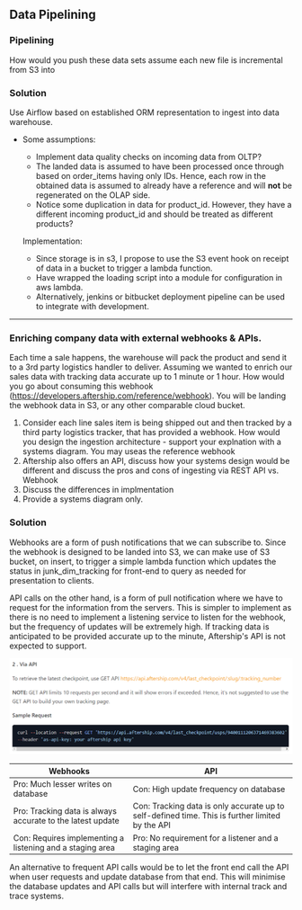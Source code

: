 ## Data Pipelining
### Pipelining

How would you push these data sets assume each new file is incremental from S3 into

### Solution

Use Airflow based on established ORM representation to ingest into data warehouse.

- Some assumptions:
    - Implement data quality checks on incoming data from OLTP?
    - The landed data is assumed to have been processed once through based on order_items having only IDs. Hence, each row in the obtained data is assumed to already have a reference and will **not** be regenerated on the OLAP side.
    - Notice some duplication in data for product_id. However, they have a different incoming product_id and should be treated as different products?

    Implementation:
    - Since storage is in s3, I propose to use the S3 event hook on receipt of data in a bucket to trigger a lambda function. 
    - Have wrapped the loading script into a module for configuration in aws lambda. 
    - Alternatively, jenkins or bitbucket deployment pipeline can be used to integrate with development.

---

### Enriching company data with external webhooks & APIs.

Each time a sale happens, the warehouse will pack the product and send it to a 3rd party logistics handler to deliver. Assuming we wanted to enrich our sales data with tracking data accurate up to 1 minute or 1 hour. How would you go about consuming this webhook (https://developers.aftership.com/reference/webhook). You will be landing the webhook data in S3, or any other comparable cloud bucket.

1. Consider each line sales item is being shipped out and then tracked by a third party logistics tracker, that has provided a webhook. How would you design the ingestion architecture - support your explnation with a systems diagram. You may useas the reference webhook
2. Aftership also offers an API, discuss how your systems design would be different and discuss the pros and cons of ingesting via REST API vs. Webhook
3. Discuss the differences in implmentation
4. Provide a systems diagram only.

### Solution

Webhooks are a form of push notifications that we can subscribe to. Since the webhook is designed to be landed into S3, we can make use of S3 bucket, on insert, to trigger a simple lambda function which updates the status in junk_dim_tracking for front-end to query as needed for presentation to clients.

API calls on the other hand, is a form of pull notification where we have to request for the information from the servers. This is simpler to implement as there is no need to implement a listening service to listen for the webhook, but the frequency of updates will be extremely high. If tracking data is anticipated to be provided accurate up to the minute, Aftership's API is not expected to support.

![](Aftership_API.PNG)

|Webhooks|API|
|---|---|
|Pro: Much lesser writes on database |Con: High update frequency on database|
|Pro: Tracking data is always accurate to the latest update | Con: Tracking data is only accurate up to self-defined time. This is further limited by the API|
|Con: Requires implementing a listening and a staging area | Pro: No requirement for a listener and a staging area |

An alternative to frequent API calls would be to let the front end call the API when user requests and update database from that end. This will minimise the database updates and API calls but will interfere with internal track and trace systems.

